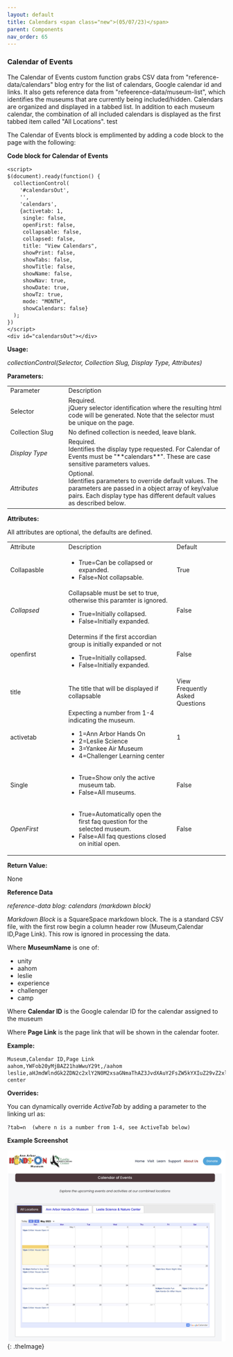 ```yaml
---
layout: default
title: Calendars <span class="new">(05/07/23)</span>
parent: Components
nav_order: 65
---
```


### Calendar of Events

The Calendar of Events custom function grabs CSV data from "reference-data/calendars" blog entry for the list of calendars, Google calendar id and links.   It also gets reference data from "refeerence-data/museum-list", which identifies the museums that are currently being included/hidden.   Calendars are organized and displayed in a tabbed list.  In addition to each museum calendar, the combination of all included calendars is displayed as the first tabbed item called "All Locations".  test

The Calendar of Events block is emplimented by adding a code block to the page with the following:

**Code block for Calendar of Events**
```
<script>
$(document).ready(function() {
  collectionControl(
    '#calendarsOut',
    '',
    'calendars',
    {activetab: 1,
     single: false,
     openFirst: false,
     collapsable: false,
     collapsed: false,
     title: "View Calendars",
     showPrint: false,
     showTabs: false,
     showTitle: false,
     showName: false,
     showNav: true,
     showDate: true,
     showTz: true,
     mode: "MONTH",
     showCalendars: false}
  );
})
</script>
<div id="calendarsOut"></div>
```

**Usage:**

*collectionControl(Selector, Collection Slug, Display Type, Attributes)*

**Parameters:**

<table class="ws-table-all notranslate">
  <tbody>
    <tr class="tableTop">
     <td style="width:120px">Parameter</td>
     <td>Description</td>
    </tr>
    <tr>
      <td>Selector</td>
      <td>Required.<br>jQuery selector identification where the resulting html code will be generated.  Note that the selector must be unique on the page.</td>
    </tr>
    <tr>
      <td>Collection Slug</td>
      <td>No defined collection is needed, leave blank.</td>
    </tr>
    <tr>
      <td><em>Display Type</em></td>
      <td>Required.<br>Identifies the display type requested.  For Calendar of Events must be "**calendars**".  These are case sensitive parameters values. </td>
    </tr>
    <tr>
      <td><em>Attributes</em></td>
      <td>Optional.<br>Identifies parameters to override default values.  The parameters are passed in a object array of key/value pairs.  Each display type has different default values as described below. </td>
    </tr>
  </tbody>
</table>

**Attributes:**

All attributes are optional, the defaults are defined.

<table class="ws-table-all notranslate">
  <tbody>
    <tr class="tableTop">
     <td style="width:120px">Attribute</td>
     <td>Description</td>
     <td>Default</td>
    </tr>
    <tr>
      <td>Collapasble</td>
      <td>
        <ul>
          <li>True=Can be collapsed or expanded.</li>
          <li>False=Not collapsable.</li>
        </ul>
      </td>
      <td>True</td>
    </tr>
    <tr>
      <td><em>Collapsed</em></td>
      <td>
      Collapsable must be set to true, otherwise this paramter is ignored.
        <ul>
          <li>True=Initially collapsed.</li>
          <li>False=Initially expanded.</li>
        </ul>
      </td>
      <td>False</td>
    </tr>
    <tr>
      <td>openfirst</td>
      <td>
      Determins if the first accordian group is initially expanded or not
        <ul>
          <li>True=Initially collapsed.</li>
          <li>False=Initially expanded.</li>
        </ul>
      </td>
      <td>False</td>
    </tr>
    <tr>
      <td>title</td>
      <td>The title that will be displayed if collapsable</td>
      <td>View Frequently Asked Questions</td>
    </tr>
    <tr>
      <td>activetab</td>
      <td>Expecting a number from 1-4 indicating the museum.
        <ul>
          <li>1=Ann Arbor Hands On</li>
          <li>2=Leslie Science</li>
          <li>3=Yankee Air Museum</li>
          <li>4=Challenger Learning center</li>
        </ul>
      </td>
      <td>1</td>
    </tr>
    <tr>
      <td>Single</td>
      <td>
        <ul>
          <li>True=Show only the active museum tab.</li>
          <li>False=All museums.</li>
        </ul>
      </td>
      <td>False</td>
    </tr>
    <tr>
      <td><em>OpenFirst</em></td>
      <td>
        <ul>
          <li>True=Automatically open the first faq question for the selected museum.</li>
          <li>False=All faq questions closed on initial open.</li>
        </ul>
      </td>
      <td>False</td>
    </tr>
  </tbody>
</table>

**Return Value:**

None

**Reference Data**

*reference-data blog: calendars (markdown block)*

*Markdown Block* is a SquareSpace markdown block.  The is a standard CSV file, with the first row
begin a column header row (Museum,Calendar ID,Page Link).   This row is ignored in processing 
the data.  

Where **MuseumName** is one of:
- unity
- aahom
- leslie
- experience
- challenger
- camp

Where **Calendar ID** is the Google calendar ID for the calendar assigned to the museum

Where **Page Link** is the page link that will be shown in the calendar footer. 

**Example:**

```
Museum,Calendar ID,Page Link
aahom,YWFob20yMjBAZ21haWwuY29t,/aahom
leslie,aHJmdWlndGk2ZDN2c2xlY2N0M2xsaGNmaThAZ3JvdXAuY2FsZW5kYXIuZ29vZ2xlLmNvbQ,/leslie-center
```
**Overrides:**

You can dynamically override *ActiveTab* by adding a parameter to the linking url as:

```
?tab=n  (where n is a number from 1-4, see ActiveTab below)
```

**Example Screenshot**

![Alt Calendar of Events](../../assets/images/calendars.jpg "Calendar of Events"){: .theImage}
